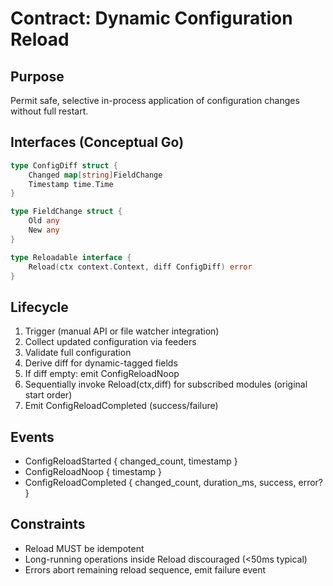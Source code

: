 # Contract: Dynamic Configuration Reload

## Purpose
Permit safe, selective in-process application of configuration changes without full restart.

## Interfaces (Conceptual Go)
```go
type ConfigDiff struct {
    Changed map[string]FieldChange
    Timestamp time.Time
}

type FieldChange struct {
    Old any
    New any
}

type Reloadable interface {
    Reload(ctx context.Context, diff ConfigDiff) error
}
```

## Lifecycle
1. Trigger (manual API or file watcher integration)
2. Collect updated configuration via feeders
3. Validate full configuration
4. Derive diff for dynamic-tagged fields
5. If diff empty: emit ConfigReloadNoop
6. Sequentially invoke Reload(ctx,diff) for subscribed modules (original start order)
7. Emit ConfigReloadCompleted (success/failure)

## Events
- ConfigReloadStarted { changed_count, timestamp }
- ConfigReloadNoop { timestamp }
- ConfigReloadCompleted { changed_count, duration_ms, success, error? }

## Constraints
- Reload MUST be idempotent
- Long-running operations inside Reload discouraged (<50ms typical)
- Errors abort remaining reload sequence, emit failure event
